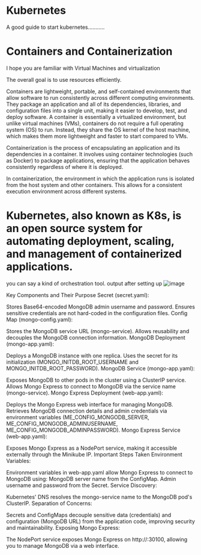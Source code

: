 # Kubernetes
A good guide to start kubernetes...........

# Containers and Containerization
I hope you are familiar with Virtual Machines and virtualization

The overall goal is to use resources efficiently.

Containers are lightweight, portable, and self-contained environments that allow software to run consistently across different computing environments. They package an application and all of its dependencies, libraries, and configuration files into a single unit, making it easier to develop, test, and deploy software.
A container is essentially a virtualized environment, but unlike virtual machines (VMs), containers do not require a full operating system (OS) to run. Instead, they share the OS kernel of the host machine, which makes them more lightweight and faster to start compared to VMs.

Containerization is the process of encapsulating an application and its dependencies in a container. It involves using container technologies (such as Docker) to package applications, ensuring that the application behaves consistently regardless of where it is deployed.

In containerization, the environment in which the application runs is isolated from the host system and other containers. This allows for a consistent execution environment across different systems.


# Kubernetes, also known as K8s, is an open source system for automating deployment, scaling, and management of containerized applications.

you can say a kind of orchestration tool.
output after setting up
![image](https://github.com/user-attachments/assets/71c9b764-5687-4817-a2c8-d360adb4fb37)



Key Components and Their Purpose
Secret (secret.yaml):

Stores Base64-encoded MongoDB admin username and password.
Ensures sensitive credentials are not hard-coded in the configuration files.
Config Map (mongo-config.yaml):

Stores the MongoDB service URL (mongo-service).
Allows reusability and decouples the MongoDB connection information.
MongoDB Deployment (mongo-app.yaml):

Deploys a MongoDB instance with one replica.
Uses the secret for its initialization (MONGO_INITDB_ROOT_USERNAME and MONGO_INITDB_ROOT_PASSWORD).
MongoDB Service (mongo-app.yaml):

Exposes MongoDB to other pods in the cluster using a ClusterIP service.
Allows Mongo Express to connect to MongoDB via the service name (mongo-service).
Mongo Express Deployment (web-app.yaml):

Deploys the Mongo Express web interface for managing MongoDB.
Retrieves MongoDB connection details and admin credentials via environment variables (ME_CONFIG_MONGODB_SERVER, ME_CONFIG_MONGODB_ADMINUSERNAME, ME_CONFIG_MONGODB_ADMINPASSWORD).
Mongo Express Service (web-app.yaml):

Exposes Mongo Express as a NodePort service, making it accessible externally through the Minikube IP.
Important Steps Taken
Environment Variables:

Environment variables in web-app.yaml allow Mongo Express to connect to MongoDB using:
MongoDB server name from the ConfigMap.
Admin username and password from the Secret.
Service Discovery:

Kubernetes' DNS resolves the mongo-service name to the MongoDB pod's ClusterIP.
Separation of Concerns:

Secrets and ConfigMaps decouple sensitive data (credentials) and configuration (MongoDB URL) from the application code, improving security and maintainability.
Exposing Mongo Express:

The NodePort service exposes Mongo Express on http://<minikube-ip>:30100, allowing you to manage MongoDB via a web interface.
